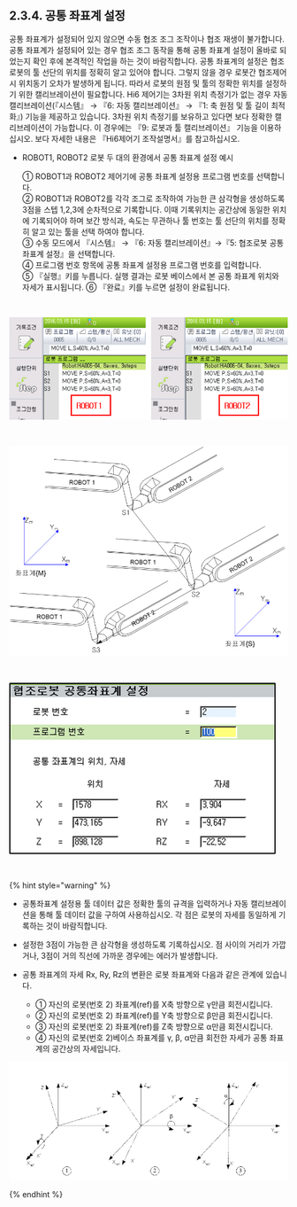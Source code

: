 ﻿## 2.3.4. 공통 좌표계 설정


공통 좌표계가 설정되어 있지 않으면 수동 협조 조그 조작이나 협조 재생이 불가합니다. 공통 좌표계가 설정되어 있는 경우 협조 조그 동작을 통해 공통 좌표계 설정이 올바로 되었는지 확인 후에 본격적인 작업을 하는 것이 바람직합니다. 
공통 좌표계의 설정은 협조 로봇의 툴 선단의 위치를 정확히 알고 있어야 합니다. 그렇지 않을 경우 로봇간 협조제어 시 위치동기 오차가 발생하게 됩니다. 따라서 로봇의 원점 및 툴의 정확한 위치를 설정하기 위한 캘리브레이션이 필요합니다. Hi6 제어기는 3차원 위치 측정기가 없는 경우 자동 캘리브레이션(『시스템』 → 『6: 자동 캘리브레이션』 → 『1: 축 원점 및 툴 길이 최적화』) 기능을 제공하고 있습니다.  3차원 위치 측정기를 보유하고 있다면 보다 정확한 캘리브레이션이 가능합니다. 이 경우에는 『9: 로봇과 툴 캘리브레이션』 기능을 이용하십시오. 보다 자세한 내용은 『Hi6제어기 조작설명서』를 참고하십시오. 

-	ROBOT1, ROBOT2 로봇 두 대의 환경에서 공통 좌표계 설정 예시  

    ①	ROBOT1과 ROBOT2 제어기에 공통 좌표계 설정용 프로그램 번호를 선택합니다.  
    ②	ROBOT1과 ROBOT2를 각각 조그로 조작하여 가능한 큰 삼각형을 생성하도록 3점을 스텝 1,2,3에 순차적으로 기록합니다. 이때 기록위치는 공간상에 동일한 위치에 기록되어야 하며 보간 방식과, 속도는 무관하나 툴 번호는 툴 선단의 위치를 정확히 알고 있는 툴을 선택 하여야 합니다.  
    ③	수동 모드에서 『시스템』 → 『6: 자동 캘리브레이션』→『5: 협조로봇 공통 좌표계 설정』을 선택합니다.  
    ④	프로그램 번호 항목에 공통 좌표계 설정용 프로그램 번호를 입력합니다.  
    ⑤	『실행』키를 누릅니다. 실행 결과는 로봇 베이스에서 본 공통 좌표계 위치와 자세가 표시됩니다. 
    ⑥	『완료』키를 누르면 설정이 완료됩니다.  

<br>

![[그림 2-7] 각 로봇 별 공통좌표계 설정 프로그램](../../_assets/2-7.png)

<br>

![[그림 2-8] 공통 좌표계 설정 티칭 방법](../../_assets/2-8.png)


<br>

![[그림 2-9] 공통좌표계 설정 결과 화면](../../_assets/2-9.png)

<Br>

{% hint style="warning" %}
-	공통좌표계 설정용 툴 데이터 값은 정확한 툴의 규격을 입력하거나 자동 캘리브레이션을 통해 툴 데이터 값을 구하여 사용하십시오. 각 점은 로봇의 자세를 동일하게 기록하는 것이 바람직합니다.   
-	설정한 3점이 가능한 큰 삼각형을 생성하도록 기록하십시오. 점 사이의 거리가 가깝거나, 3점이 거의 직선에 가까운 경우에는 에러가 발생합니다.  
-	공통 좌표계의 자세 Rx, Ry, Rz의 변환은 로봇 좌표계와 다음과 같은 관계에 있습니다.  

    - ①	자신의 로봇(번호 2) 좌표계(ref)를 X축 방향으로 γ만큼 회전시킵니다.  
    - ②	자신의 로봇(번호 2) 좌표계(ref)를 Y축 방향으로 β만큼 회전시킵니다.  
    - ③	자신의 로봇(번호 2) 좌표계(ref)를 Z축 방향으로 α만큼 회전시킵니다.  
    - ④	자신의 로봇(번호 2)베이스 좌표계를 γ, β, α만큼 회전한 자세가 공통 좌표계의 공간상의 자세입니다.  

![[그림 2-10] 공통 좌표계의 자세 변환](../../_assets/2-10.png)

{% endhint %}